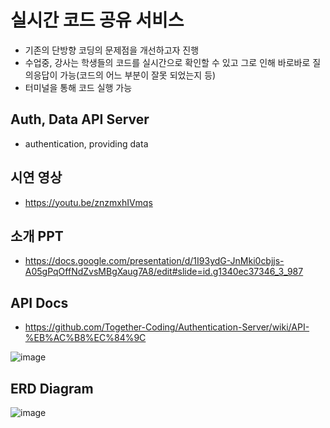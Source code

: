 # 실시간 코드 공유 서비스
- 기존의 단방향 코딩의 문제점을 개선하고자 진행
- 수업중, 강사는 학생들의 코드를 실시간으로 확인할 수 있고
그로 인해 바로바로 질의응답이 가능(코드의 어느 부분이 잘못 되었는지 등)
- 터미널을 통해 코드 실행 가능

## Auth, Data API Server
- authentication, providing data

## 시연 영상
- https://youtu.be/znzmxhIVmqs

## 소개 PPT
- https://docs.google.com/presentation/d/1I93ydG-JnMki0cbjjs-A05gPqOffNdZvsMBgXaug7A8/edit#slide=id.g1340ec37346_3_987

## API Docs
- https://github.com/Together-Coding/Authentication-Server/wiki/API-%EB%AC%B8%EC%84%9C

![image](https://user-images.githubusercontent.com/99577463/172833892-c1fae11f-8b61-4043-b439-dc7b77c525e2.png)

## ERD Diagram

![image](https://user-images.githubusercontent.com/99577463/174299807-173b7734-2146-471c-9228-a7050943852b.png)
